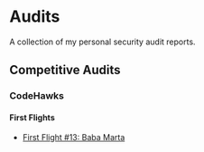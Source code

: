 # Audits

A collection of my personal security audit reports.

## Competitive Audits

### CodeHawks

#### First Flights

- [First Flight #13: Baba Marta](codehawks/First-Flight-13-Baba-Marta.md)
